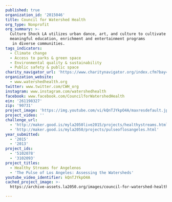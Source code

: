 ```yaml
---
published: true
organization_id: '2015046'
title: Council for Watershed Health
org_type: Nonprofit
org_summary: >-
  Culture Shock LA utilizes urban dance, art, and culture to cultivate
  meaningful education, enrichment and entertainment programs
   in diverse communities.
tags_indicators:
  - Climate change
  - Access to parks & green space
  - Environmental quality & sustainability
  - Public safety & public space
charity_navigator_url: 'https://www.charitynavigator.org/index.cfm?bay=search.profile&ein=261198327'
organization_website:
  - www.watershedhealth.org
twitter: www.twitter.com/CWH_org
instagram: www.instagram.com/watershedhealth
facebook: www.facebook.com/CouncilforWatershedHealth
ein: '261198327'
zip: '90731'
project_image: 'https://img.youtube.com/vi/kQnTJYkpO4A/maxresdefault.jpg'
project_video: ''
challenge_url:
  - 'http://maker.good.is/myla2050live2015/projects/healthystreams.html'
  - 'http://maker.good.is/myla2050/projects/pulseoflosangeles.html'
year_submitted:
  - '2015'
  - '2013'
project_ids:
  - '5102078'
  - '3102093'
project_titles:
  - Healthy Streams for Angelenos
  - 'The Pulse of Los Angeles: Assessing the Watersheds'
youtube_video_identifier: kQnTJYkpO4A
cached_project_image: >-
  https://archive-assets.la2050.org/images/council-for-watershed-health/img.youtube.com/vi/kQnTJYkpO4A/maxresdefault.jpg

---
```

